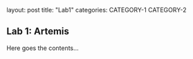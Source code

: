 layout: post
title: "Lab1"
categories: CATEGORY-1 CATEGORY-2

## Lab 1: Artemis

Here goes the contents...

